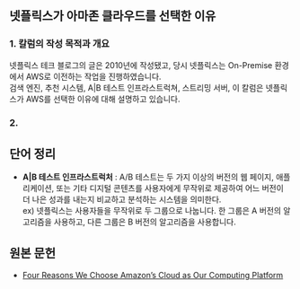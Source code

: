 
## 넷플릭스가 아마존 클라우드를 선택한 이유

### 1. 칼럼의 작성 목적과 개요

넷플릭스 테크 블로그의 글은 2010년에 작성됐고, 당시 넷플릭스는 On-Premise 환경에서 AWS로 이전하는 작업을 진행하였습니다.</br>
검색 엔진, 추천 시스템, A|B 테스트 인프라스트럭쳐, 스트리밍 서버,  이 칼럼은 넷플릭스가 AWS를 선택한 이유에 대해 설명하고 있습니다.


### 2. 


## 단어 정리

- **A|B 테스트 인프라스트럭처** : A/B 테스트는 두 가지 이상의 버전의 웹 페이지, 애플리케이션, 또는 기타 디지털 콘텐츠를 사용자에게 무작위로 제공하여 어느 버전이 더 나은 성과를 내는지 비교하고 분석하는 시스템을 의미한다.</br>
ex) 넷플릭스는 사용자들을 무작위로 두 그룹으로 나눕니다. 한 그룹은 A 버전의 알고리즘을 사용하고, 다른 그룹은 B 버전의 알고리즘을 사용합니다.

## 원본 문헌

- [Four Reasons We Choose Amazon’s Cloud as Our Computing Platform](https://netflixtechblog.com/four-reasons-we-choose-amazons-cloud-as-our-computing-platform-4aceb692afec)